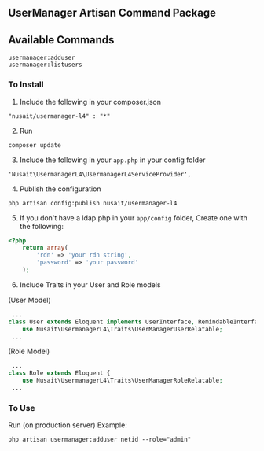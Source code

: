 UserManager Artisan Command Package
-------------------------------------------
## Available Commands
```
usermanager:adduser
usermanager:listusers
```

### To Install

1. Include the following in your composer.json
```
"nusait/usermanager-l4" : "*"
```

2. Run
```
composer update
```

3. Include the following in your ```app.php``` in your config folder
```
'Nusait\UsermanagerL4\UsermanagerL4ServiceProvider',
```

4. Publish the configuration
```
php artisan config:publish nusait/usermanager-l4
```

5. If you don't have a ldap.php in your ```app/config``` folder, Create one with the following:
```php
<?php
	return array(
		'rdn' => 'your rdn string',
		'password' => 'your password'
	);
```

6. Include Traits in your User and Role models

(User Model)
```php
 ...
class User extends Eloquent implements UserInterface, RemindableInterface {
	use Nusait\UsermanagerL4\Traits\UserManagerUserRelatable;
 ...
```

(Role Model)
```php
 ...
class Role extends Eloquent {
	use Nusait\UsermanagerL4\Traits\UserManagerRoleRelatable;
 ...
```

### To Use

Run (on production server)
Example:

```
php artisan usermanager:adduser netid --role="admin"
```
